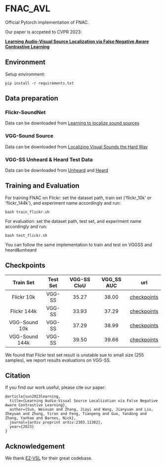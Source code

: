 # FNAC_AVL

Official Pytorch implementation of FNAC. 

Our paper is accpeted to CVPR 2023:

[**Learning Audio-Visual Source Localization via False Negative Aware Contrastive Learning**](https://arxiv.org/abs/2303.11302)

## Environment

Setup  environment:

```
pip install -r requirements.txt
```

## Data preparation
###  Flickr-SoundNet

Data can be downloaded from [Learning to localize sound sources](https://github.com/ardasnck/learning_to_localize_sound_source)

###  VGG-Sound Source

Data can be downloaded from [Localizing Visual Sounds the Hard Way](https://github.com/hche11/Localizing-Visual-Sounds-the-Hard-Way)

###  VGG-SS Unheard & Heard Test Data 

Data can be downloaded from [Unheard](https://github.com/stoneMo/EZ-VSL/blob/main/metadata/vggss_unheard_test.csv) and [Heard](https://github.com/stoneMo/EZ-VSL/blob/main/metadata/vggss_heard_test.csv)

## Training and Evaluation

For training FNAC on Flickr:
set the dataset path, train set ('flickr_10k' or 'flickr_144k'), and experiment name accordingly and run:
```
bash train_flickr.sh
```
For evaluation:
set the dataset path, test set, and experiment name accordingly and run:
```
bash test_flickr.sh
```

You can follow the same implementation to train and test on VGGSS and heard&unheard


## Checkpoints

|     Train Set   |     Test Set    |   VGG-SS  CIoU     |  VGG_SS AUC  | url | 
|:--------------:|:---------------:|:------------:|:-----:|:---:|
|   Flickr 10k   | VGG-SS |    35.27   | 38.00 | [checkpoints](https://drive.google.com/drive/folders/15NoQSmC6zIetq771pZ_Q6Z7dea957Hhz?usp=share_link) | 
|   Flickr 144k  | VGG-SS |    33.93  | 37.29 | [checkpoints](https://drive.google.com/drive/folders/15NoQSmC6zIetq771pZ_Q6Z7dea957Hhz?usp=share_link) | 
|  VGG-Sound 10k |      VGG-SS     |    37.29    | 38.99 | [checkpoints](https://drive.google.com/drive/folders/15NoQSmC6zIetq771pZ_Q6Z7dea957Hhz?usp=share_link) | 
| VGG-Sound 144k |      VGG-SS     |     39.50    | 39.66 | [checkpoints](https://drive.google.com/drive/folders/15NoQSmC6zIetq771pZ_Q6Z7dea957Hhz?usp=share_link) | 

We found that Flickr test set result is unstable sue to small size (255 samples), we report results evaluations on VGG-SS.

## Citation

If you find our work useful, please cite our paper:
```
@article{sun2023learning,
  title={Learning Audio-Visual Source Localization via False Negative Aware Contrastive Learning},
  author={Sun, Weixuan and Zhang, Jiayi and Wang, Jianyuan and Liu, Zheyuan and Zhong, Yiran and Feng, Tianpeng and Guo, Yandong and Zhang, Yanhao and Barnes, Nick},
  journal={arXiv preprint arXiv:2303.11302},
  year={2023}
}
```

## Acknowledgement
We thank [EZ-VSL](https://github.com/stoneMo/EZ-VSL) for their great codebase.
